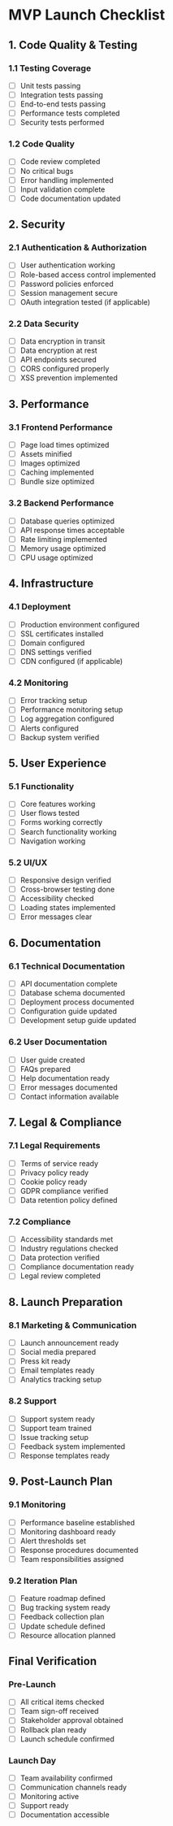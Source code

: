 # MVP Launch Checklist

## 1. Code Quality & Testing

### 1.1 Testing Coverage
- [ ] Unit tests passing
- [ ] Integration tests passing
- [ ] End-to-end tests passing
- [ ] Performance tests completed
- [ ] Security tests performed

### 1.2 Code Quality
- [ ] Code review completed
- [ ] No critical bugs
- [ ] Error handling implemented
- [ ] Input validation complete
- [ ] Code documentation updated

## 2. Security

### 2.1 Authentication & Authorization
- [ ] User authentication working
- [ ] Role-based access control implemented
- [ ] Password policies enforced
- [ ] Session management secure
- [ ] OAuth integration tested (if applicable)

### 2.2 Data Security
- [ ] Data encryption in transit
- [ ] Data encryption at rest
- [ ] API endpoints secured
- [ ] CORS configured properly
- [ ] XSS prevention implemented

## 3. Performance

### 3.1 Frontend Performance
- [ ] Page load times optimized
- [ ] Assets minified
- [ ] Images optimized
- [ ] Caching implemented
- [ ] Bundle size optimized

### 3.2 Backend Performance
- [ ] Database queries optimized
- [ ] API response times acceptable
- [ ] Rate limiting implemented
- [ ] Memory usage optimized
- [ ] CPU usage optimized

## 4. Infrastructure

### 4.1 Deployment
- [ ] Production environment configured
- [ ] SSL certificates installed
- [ ] Domain configured
- [ ] DNS settings verified
- [ ] CDN configured (if applicable)

### 4.2 Monitoring
- [ ] Error tracking setup
- [ ] Performance monitoring setup
- [ ] Log aggregation configured
- [ ] Alerts configured
- [ ] Backup system verified

## 5. User Experience

### 5.1 Functionality
- [ ] Core features working
- [ ] User flows tested
- [ ] Forms working correctly
- [ ] Search functionality working
- [ ] Navigation working

### 5.2 UI/UX
- [ ] Responsive design verified
- [ ] Cross-browser testing done
- [ ] Accessibility checked
- [ ] Loading states implemented
- [ ] Error messages clear

## 6. Documentation

### 6.1 Technical Documentation
- [ ] API documentation complete
- [ ] Database schema documented
- [ ] Deployment process documented
- [ ] Configuration guide updated
- [ ] Development setup guide updated

### 6.2 User Documentation
- [ ] User guide created
- [ ] FAQs prepared
- [ ] Help documentation ready
- [ ] Error messages documented
- [ ] Contact information available

## 7. Legal & Compliance

### 7.1 Legal Requirements
- [ ] Terms of service ready
- [ ] Privacy policy ready
- [ ] Cookie policy ready
- [ ] GDPR compliance verified
- [ ] Data retention policy defined

### 7.2 Compliance
- [ ] Accessibility standards met
- [ ] Industry regulations checked
- [ ] Data protection verified
- [ ] Compliance documentation ready
- [ ] Legal review completed

## 8. Launch Preparation

### 8.1 Marketing & Communication
- [ ] Launch announcement ready
- [ ] Social media prepared
- [ ] Press kit ready
- [ ] Email templates ready
- [ ] Analytics tracking setup

### 8.2 Support
- [ ] Support system ready
- [ ] Support team trained
- [ ] Issue tracking setup
- [ ] Feedback system implemented
- [ ] Response templates ready

## 9. Post-Launch Plan

### 9.1 Monitoring
- [ ] Performance baseline established
- [ ] Monitoring dashboard ready
- [ ] Alert thresholds set
- [ ] Response procedures documented
- [ ] Team responsibilities assigned

### 9.2 Iteration Plan
- [ ] Feature roadmap defined
- [ ] Bug tracking system ready
- [ ] Feedback collection plan
- [ ] Update schedule defined
- [ ] Resource allocation planned

## Final Verification

### Pre-Launch
- [ ] All critical items checked
- [ ] Team sign-off received
- [ ] Stakeholder approval obtained
- [ ] Rollback plan ready
- [ ] Launch schedule confirmed

### Launch Day
- [ ] Team availability confirmed
- [ ] Communication channels ready
- [ ] Monitoring active
- [ ] Support ready
- [ ] Documentation accessible
